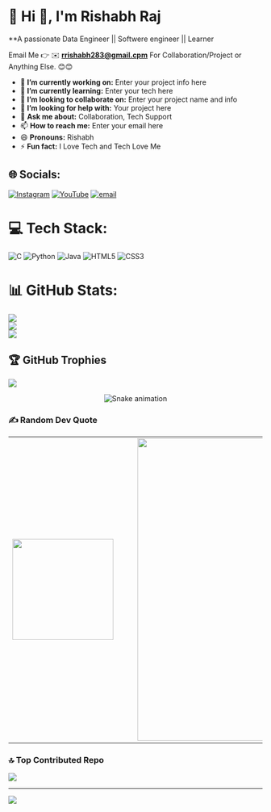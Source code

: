 # 💫 Hi 👋, I'm Rishabh Raj
**A passionate Data Engineer || Softwere engineer || Learner

Email Me 👉 ✉️ **rrishabh283@gmail.cpm** For Collaboration/Project or Anything Else. 😊😊

- 🔭 **I’m currently working on:** Enter your project info here
- 🌱 **I’m currently learning:** Enter your tech here
- 👯 **I’m looking to collaborate on:** Enter your project name and info
- 🤔 **I’m looking for help with:** Your project here
- 💬 **Ask me about:** Collaboration, Tech Support
- 📫 **How to reach me:** Enter your email here
- 😄 **Pronouns:** Rishabh
- ⚡ **Fun fact:** I Love Tech and Tech Love Me
## 🌐 Socials:
[![Instagram](https://img.shields.io/badge/Instagram-%23E4405F.svg?logo=Instagram&logoColor=white)](https://instagram.com/ig_ricky12) [![YouTube](https://img.shields.io/badge/YouTube-%23FF0000.svg?logo=YouTube&logoColor=white)](https://www.youtube.com/@youtubeghost932) [![email](https://img.shields.io/badge/Email-D14836?logo=gmail&logoColor=white)](mailto:rrishabh283@gmail.com) 

# 💻 Tech Stack:
![C](https://img.shields.io/badge/c-%2300599C.svg?style=for-the-badge&logo=c&logoColor=white) ![Python](https://img.shields.io/badge/python-3670A0?style=for-the-badge&logo=python&logoColor=ffdd54) ![Java](https://img.shields.io/badge/java-%23ED8B00.svg?style=for-the-badge&logo=openjdk&logoColor=white) ![HTML5](https://img.shields.io/badge/html5-%23E34F26.svg?style=for-the-badge&logo=html5&logoColor=white) ![CSS3](https://img.shields.io/badge/css3-%231572B6.svg?style=for-the-badge&logo=css3&logoColor=white)
# 📊 GitHub Stats:
![](https://github-readme-stats.vercel.app/api?username=Rishabh9110&theme=highcontrast&hide_border=false&include_all_commits=true&count_private=false)<br/>
![](https://nirzak-streak-stats.vercel.app/?user=Rishabh9110&theme=highcontrast&hide_border=false)<br/>
![](https://github-readme-stats.vercel.app/api/top-langs/?username=Rishabh9110&theme=highcontrast&hide_border=false&include_all_commits=true&count_private=false&layout=compact)

## 🏆 GitHub Trophies
![](https://github-profile-trophy.vercel.app/?username=Rishabh9110&theme=radical&no-frame=false&no-bg=true&margin-w=4)

<!-- Snake Game Repo View -->

<div align="center">
  <img src="https://profile-readme-generator.com/assets/snake.svg" alt="Snake animation" />
</div>


### ✍️ Random Dev Quote

<table border="0" cellspacing="0" cellpadding="0" style="border-collapse: collapse; border: none;">
  <tr>
    <td width="220" valign="middle" style="border: none;">
      <img src="https://media.giphy.com/media/eNAsjO55tPbgaor7ma/giphy.gif" width="200" style="display: block; border: none;" />
    </td>
    <td style="padding-left: 40px; vertical-align: middle; border: none;">
      <img src="https://quotes-github-readme.vercel.app/api?type=horizontal&theme=radical" width="600" style="display: block; border: none;" />
    </td>
  </tr>
</table>


### 🔝 Top Contributed Repo
![](https://github-contributor-stats.vercel.app/api?username=Rishabh9110&limit=5&theme=dark&combine_all_yearly_contributions=true)

---
[![](https://visitcount.itsvg.in/api?id=Rishabh9110&icon=0&color=0)](https://visitcount.itsvg.in)

<!-- Proudly created with GPRM ( https://gprm.itsvg.in ) -->
